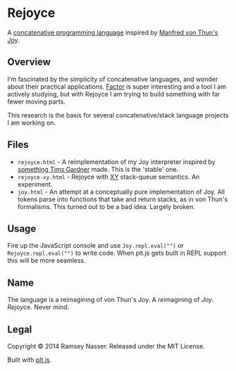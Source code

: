 Rejoyce
=======
A [concatenative programming language](http://en.wikipedia.org/wiki/Concatenative_programming_language) inspired by [Manfred von Thun's Joy](http://en.wikipedia.org/wiki/Joy_(programming_language)).

Overview
--------
I'm fascinated by the simplicity of concatenative languages, and wonder about their practical applications. [Factor](http://factorcode.org/) is super interesting and a tool I am actively studying, but with Rejoyce I am trying to build something with far fewer moving parts.

This research is the basis for several concatenative/stack language projects I am working on.

Files
-----
* `rejoyce.html` - A reimplementation of my Joy interpreter inspired by [something Tims Gardner](http://timsgardner.com/) made. This is the 'stable' one.
* `rejoyce-xy.html` - Rejoyce with [XY](http://nsl.com/k/xy/xy.htm) stack-queue semantics. An experiment.
* `joy.html` - An attempt at a conceptually pure implementation of Joy. All tokens parse into functions that take and return stacks, as in von Thun's formalisms. This turned out to be a bad idea. Largely broken.

Usage
-----
Fire up the JavaScript console and use `Joy.repl.eval("")` or `Rejoyce.repl.eval("")` to write code. When plt.js gets built in REPL support this will be more seamless.

Name
----
The language is a reimagining of von Thun's Joy. A *re*imagining of *Joy*. *Rejoy*ce. Never mind.

Legal
-----
Copyright © 2014 Ramsey Nasser. Released under the MIT License.

Built with [plt.js](https://github.com/nasser/pltjs).